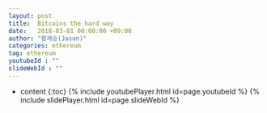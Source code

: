 ```yaml
---
layout: post
title:  Bitcoins the hard way
date:   2018-03-01 00:00:00 +09:00
author: "황재승(Jason)"
categories: ethereum
tag: ethereum
youtubeId : ""
slideWebId : ""
---
```

* content
{:toc}
{% include youtubePlayer.html id=page.youtubeId %}
{% include slidePlayer.html id=page.slideWebId %}

